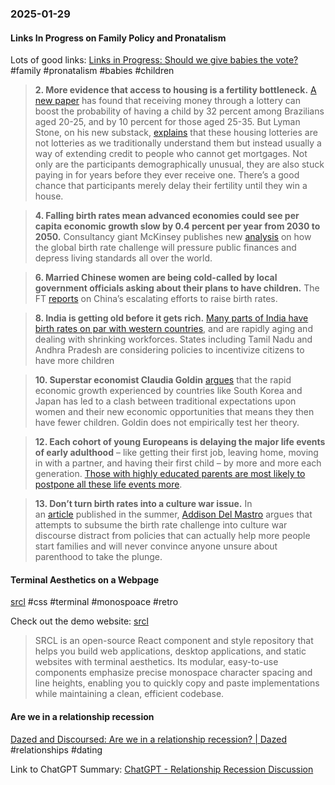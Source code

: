 ### 2025-01-29
#### Links In Progress on Family Policy and Pronatalism
Lots of good links: [Links in Progress: Should we give babies the vote?](https://www.worksinprogress.news/p/should-we-give-babies-the-vote) #family #pronatalism #babies #children 

> **2. More evidence that access to housing is a fertility bottleneck.** [A new paper](https://papers.ssrn.com/sol3/papers.cfm?abstract_id=5046571) has found that receiving money through a lottery can boost the probability of having a child by 32 percent among Brazilians aged 20-25, and by 10 percent for those aged 25-35. But Lyman Stone, on his new substack, [explains](https://substack.com/inbox/post/154338267?r=27r4jr&utm_campaign=post&utm_medium=web&triedRedirect=true) that these housing lotteries are not lotteries as we traditionally understand them but instead usually a way of extending credit to people who cannot get mortgages. Not only are the participants demographically unusual, they are also stuck paying in for years before they ever receive one. There’s a good chance that participants merely delay their fertility until they win a house.

> **4. Falling birth rates mean advanced economies could see per capita economic growth slow by 0.4 percent per year from 2030 to 2050.** Consultancy giant McKinsey publishes new [analysis](https://www.mckinsey.com/mgi/our-research/dependency-and-depopulation-confronting-the-consequences-of-a-new-demographic-reality#/) on how the global birth rate challenge will pressure public finances and depress living standards all over the world.

> **6. Married Chinese women are being cold-called by local government officials asking about their plans to have children.** The FT [reports](https://www.ft.com/content/5fdf42e1-2975-4c99-9031-a9f73c2251be) on China’s escalating efforts to raise birth rates.

> **8. India is getting old before it gets rich.** [Many parts of India have birth rates on par with western countries](https://www.bbc.co.uk/news/articles/ce9088men9xo), and are rapidly aging and dealing with shrinking workforces. States including Tamil Nadu and Andhra Pradesh are considering policies to incentivize citizens to have more children

> **10. Superstar economist Claudia Goldin** [argues](https://www.nber.org/system/files/working_papers/w33311/w33311.pdf?utm_campaign=PANTHEON_STRIPPED&amp%3Butm_medium=PANTHEON_STRIPPED&amp%3Butm_source=PANTHEON_STRIPPED) that the rapid economic growth experienced by countries like South Korea and Japan has led to a clash between traditional expectations upon women and their new economic opportunities that means they then have fewer children. Goldin does not empirically test her theory.

> **12. Each cohort of young Europeans is delaying the major life events of early adulthood** – like getting their first job, leaving home, moving in with a partner, and having their first child – by more and more each generation. [Those with highly educated parents are most likely to postpone all these life events more](https://www.demographic-research.org/volumes/vol51/23/51-23.pdf).

> **13. Don’t turn birth rates into a culture war issue.** In an [article](https://www.discoursemagazine.com/p/natalism-nimbyism-and-jd-vance) published in the summer, [Addison Del Mastro](https://x.com/ad_mastro) argues that attempts to subsume the birth rate challenge into culture war discourse distract from policies that can actually help more people start families and will never convince anyone unsure about parenthood to take the plunge.

#### Terminal Aesthetics on a Webpage
[srcl](https://github.com/internet-development/www-sacred/tree/main) #css #terminal #monospoace #retro

Check out the demo website: [srcl](https://www.sacred.computer)

> SRCL is an open-source React component and style repository that helps you build web applications, desktop applications, and static websites with terminal aesthetics. Its modular, easy-to-use components emphasize precise monospace character spacing and line heights, enabling you to quickly copy and paste implementations while maintaining a clean, efficient codebase.

#### Are we in a relationship recession
[Dazed and Discoursed: Are we in a relationship recession? \| Dazed](https://www.dazeddigital.com/life-culture/article/65934/1/dazed-and-discoursed-relationship-recession-podcast-dating-relationships) #relationships #dating 

Link to ChatGPT Summary: [ChatGPT - Relationship Recession Discussion](https://chatgpt.com/share/6799c9b6-5578-8012-b051-669a72737451)